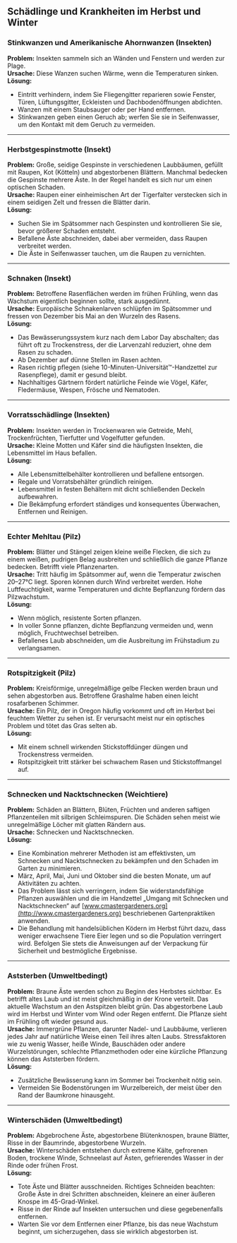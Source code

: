 ## Schädlinge und Krankheiten im Herbst und Winter

### Stinkwanzen und Amerikanische Ahornwanzen (Insekten)
**Problem:** Insekten sammeln sich an Wänden und Fenstern und werden zur Plage.  
**Ursache:** Diese Wanzen suchen Wärme, wenn die Temperaturen sinken.  
**Lösung:**
- Eintritt verhindern, indem Sie Fliegengitter reparieren sowie Fenster, Türen, Lüftungsgitter, Eckleisten und Dachbodenöffnungen abdichten.
- Wanzen mit einem Staubsauger oder per Hand entfernen.
- Stinkwanzen geben einen Geruch ab; werfen Sie sie in Seifenwasser, um den Kontakt mit dem Geruch zu vermeiden.

---

### Herbstgespinstmotte (Insekt)
**Problem:** Große, seidige Gespinste in verschiedenen Laubbäumen, gefüllt mit Raupen, Kot (Kötteln) und abgestorbenen Blättern. Manchmal bedecken die Gespinste mehrere Äste. In der Regel handelt es sich nur um einen optischen Schaden.  
**Ursache:** Raupen einer einheimischen Art der Tigerfalter verstecken sich in einem seidigen Zelt und fressen die Blätter darin.  
**Lösung:**
- Suchen Sie im Spätsommer nach Gespinsten und kontrollieren Sie sie, bevor größerer Schaden entsteht.
- Befallene Äste abschneiden, dabei aber vermeiden, dass Raupen verbreitet werden.
- Die Äste in Seifenwasser tauchen, um die Raupen zu vernichten.

---

### Schnaken (Insekt)
**Problem:** Betroffene Rasenflächen werden im frühen Frühling, wenn das Wachstum eigentlich beginnen sollte, stark ausgedünnt.  
**Ursache:** Europäische Schnakenlarven schlüpfen im Spätsommer und fressen von Dezember bis Mai an den Wurzeln des Rasens.  
**Lösung:**
- Das Bewässerungssystem kurz nach dem Labor Day abschalten; das führt oft zu Trockenstress, der die Larvenzahl reduziert, ohne dem Rasen zu schaden.
- Ab Dezember auf dünne Stellen im Rasen achten.
- Rasen richtig pflegen (siehe 10-Minuten-Universität™-Handzettel zur Rasenpflege), damit er gesund bleibt.
- Nachhaltiges Gärtnern fördert natürliche Feinde wie Vögel, Käfer, Fledermäuse, Wespen, Frösche und Nematoden.

---

### Vorratsschädlinge (Insekten)
**Problem:** Insekten werden in Trockenwaren wie Getreide, Mehl, Trockenfrüchten, Tierfutter und Vogelfutter gefunden.  
**Ursache:** Kleine Motten und Käfer sind die häufigsten Insekten, die Lebensmittel im Haus befallen.  
**Lösung:**
- Alle Lebensmittelbehälter kontrollieren und befallene entsorgen.
- Regale und Vorratsbehälter gründlich reinigen.
- Lebensmittel in festen Behältern mit dicht schließenden Deckeln aufbewahren.
- Die Bekämpfung erfordert ständiges und konsequentes Überwachen, Entfernen und Reinigen.

---

### Echter Mehltau (Pilz)
**Problem:** Blätter und Stängel zeigen kleine weiße Flecken, die sich zu einem weißen, pudrigen Belag ausbreiten und schließlich die ganze Pflanze bedecken. Betrifft viele Pflanzenarten.  
**Ursache:** Tritt häufig im Spätsommer auf, wenn die Temperatur zwischen 20–27°C liegt. Sporen können durch Wind verbreitet werden. Hohe Luftfeuchtigkeit, warme Temperaturen und dichte Bepflanzung fördern das Pilzwachstum.  
**Lösung:**
- Wenn möglich, resistente Sorten pflanzen.
- In voller Sonne pflanzen, dichte Bepflanzung vermeiden und, wenn möglich, Fruchtwechsel betreiben.
- Befallenes Laub abschneiden, um die Ausbreitung im Frühstadium zu verlangsamen.

---

### Rotspitzigkeit (Pilz)
**Problem:** Kreisförmige, unregelmäßige gelbe Flecken werden braun und sehen abgestorben aus. Betroffene Grashalme haben einen leicht rosafarbenen Schimmer.  
**Ursache:** Ein Pilz, der in Oregon häufig vorkommt und oft im Herbst bei feuchtem Wetter zu sehen ist. Er verursacht meist nur ein optisches Problem und tötet das Gras selten ab.  
**Lösung:**
- Mit einem schnell wirkenden Stickstoffdünger düngen und Trockenstress vermeiden.
- Rotspitzigkeit tritt stärker bei schwachem Rasen und Stickstoffmangel auf.

---

### Schnecken und Nacktschnecken (Weichtiere)
**Problem:** Schäden an Blättern, Blüten, Früchten und anderen saftigen Pflanzenteilen mit silbrigen Schleimspuren. Die Schäden sehen meist wie unregelmäßige Löcher mit glatten Rändern aus.  
**Ursache:** Schnecken und Nacktschnecken.  
**Lösung:**
- Eine Kombination mehrerer Methoden ist am effektivsten, um Schnecken und Nacktschnecken zu bekämpfen und den Schaden im Garten zu minimieren.
- März, April, Mai, Juni und Oktober sind die besten Monate, um auf Aktivitäten zu achten.
- Das Problem lässt sich verringern, indem Sie widerstandsfähige Pflanzen auswählen und die im Handzettel „Umgang mit Schnecken und Nacktschnecken“ auf [www.cmastergardeners.org](http://www.cmastergardeners.org) beschriebenen Gartenpraktiken anwenden.
- Die Behandlung mit handelsüblichen Ködern im Herbst führt dazu, dass weniger erwachsene Tiere Eier legen und so die Population verringert wird. Befolgen Sie stets die Anweisungen auf der Verpackung für Sicherheit und bestmögliche Ergebnisse.

---

### Aststerben (Umweltbedingt)
**Problem:** Braune Äste werden schon zu Beginn des Herbstes sichtbar. Es betrifft altes Laub und ist meist gleichmäßig in der Krone verteilt. Das aktuelle Wachstum an den Astspitzen bleibt grün. Das abgestorbene Laub wird im Herbst und Winter vom Wind oder Regen entfernt. Die Pflanze sieht im Frühling oft wieder gesund aus.  
**Ursache:** Immergrüne Pflanzen, darunter Nadel- und Laubbäume, verlieren jedes Jahr auf natürliche Weise einen Teil ihres alten Laubs. Stressfaktoren wie zu wenig Wasser, heiße Winde, Bauschäden oder andere Wurzelstörungen, schlechte Pflanzmethoden oder eine kürzliche Pflanzung können das Aststerben fördern.  
**Lösung:**
- Zusätzliche Bewässerung kann im Sommer bei Trockenheit nötig sein.
- Vermeiden Sie Bodenstörungen im Wurzelbereich, der meist über den Rand der Baumkrone hinausgeht.

---

### Winterschäden (Umweltbedingt)
**Problem:** Abgebrochene Äste, abgestorbene Blütenknospen, braune Blätter, Risse in der Baumrinde, abgestorbene Wurzeln.  
**Ursache:** Winterschäden entstehen durch extreme Kälte, gefrorenen Boden, trockene Winde, Schneelast auf Ästen, gefrierendes Wasser in der Rinde oder frühen Frost.  
**Lösung:**
- Tote Äste und Blätter ausschneiden. Richtiges Schneiden beachten: Große Äste in drei Schritten abschneiden, kleinere an einer äußeren Knospe im 45-Grad-Winkel.
- Risse in der Rinde auf Insekten untersuchen und diese gegebenenfalls entfernen.
- Warten Sie vor dem Entfernen einer Pflanze, bis das neue Wachstum beginnt, um sicherzugehen, dass sie wirklich abgestorben ist.
